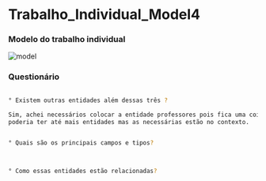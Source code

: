 # Trabalho_Individual_Model4

### Modelo do trabalho individual
![model](https://user-images.githubusercontent.com/113106798/213185767-731d2c60-8e3e-4f26-bc90-ab840f072420.png)



### Questionário

```sh

° Existem outras entidades além dessas três ?

Sim, achei necessários colocar a entidade professores pois fica uma coisa mais completa
poderia ter até mais entidades mas as necessárias estão no contexto.


° Quais são os principais campos e tipos?



° Como essas entidades estão relacionadas?



